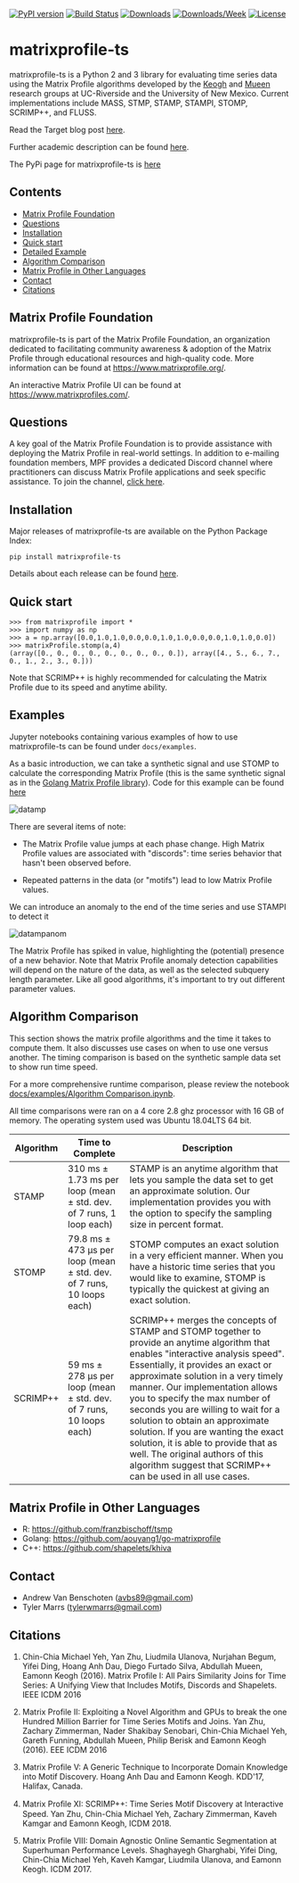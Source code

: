 [![PyPI version](https://badge.fury.io/py/matrixprofile-ts.svg)](https://badge.fury.io/py/matrixprofile-ts)
[![Build Status](https://travis-ci.org/target/matrixprofile-ts.svg)](https://travis-ci.org/target/matrixprofile-ts)
[![Downloads](https://pepy.tech/badge/matrixprofile-ts)](https://pepy.tech/project/matrixprofile-ts)
[![Downloads/Week](https://pepy.tech/badge/matrixprofile-ts/week)](https://pepy.tech/project/matrixprofile-ts/week)
[![License](https://img.shields.io/badge/License-Apache%202.0-blue.svg)](https://opensource.org/licenses/Apache-2.0)
# matrixprofile-ts

matrixprofile-ts is a Python 2 and 3 library for evaluating time series data using the Matrix Profile algorithms developed by the [Keogh](https://www.cs.ucr.edu/~eamonn/MatrixProfile.html) and [Mueen](https://www.cs.unm.edu/~mueen/) research groups at UC-Riverside and the University of New Mexico. Current implementations include MASS, STMP, STAMP, STAMPI, STOMP, SCRIMP++, and FLUSS.

Read the Target blog post [here](https://tech.target.com/2018/12/11/matrix-profile.html).

Further academic description can be found [here](https://www.cs.ucr.edu/~eamonn/MatrixProfile.html).

The PyPi page for matrixprofile-ts is [here](https://pypi.org/project/matrixprofile-ts/)



## Contents
- [Matrix Profile Foundation](#matrix-profile-foundation)
- [Questions](#questions)
- [Installation](#installation)
- [Quick start](#quick-start)
- [Detailed Example](#detailed-example)
- [Algorithm Comparison](#algorithm-comparison)
- [Matrix Profile in Other Languages](#matrix-profile-in-other-languages)
- [Contact](#contact)
- [Citations](#citations)

## Matrix Profile Foundation
matrixprofile-ts is part of the Matrix Profile Foundation, an organization dedicated to facilitating community awareness & adoption of the Matrix Profile through educational resources and high-quality code. More information can be found at https://www.matrixprofile.org/.

An interactive Matrix Profile UI can be found at https://www.matrixprofiles.com/.

## Questions
A key goal of the Matrix Profile Foundation is to provide assistance with deploying the Matrix Profile in real-world settings. In addition to e-mailing foundation members, MPF provides a dedicated Discord channel where practitioners can discuss Matrix Profile applications and seek specific assistance. To join the channel, [click here](https://discordapp.com/invite/vA2BtRT). 


## Installation

Major releases of matrixprofile-ts are available on the Python Package Index:

`pip install matrixprofile-ts`

Details about each release can be found [here](https://github.com/target/matrixprofile-ts/blob/master/docs/Releases.md).

## Quick start

```
>>> from matrixprofile import *
>>> import numpy as np
>>> a = np.array([0.0,1.0,1.0,0.0,0.0,1.0,1.0,0.0,0.0,1.0,1.0,0.0])
>>> matrixProfile.stomp(a,4)
(array([0., 0., 0., 0., 0., 0., 0., 0., 0.]), array([4., 5., 6., 7., 0., 1., 2., 3., 0.]))
```
Note that SCRIMP++ is highly recommended for calculating the Matrix Profile due to its speed and anytime ability.

## Examples

Jupyter notebooks containing various examples of how to use matrixprofile-ts can be found under `docs/examples`.

As a basic introduction, we can take a synthetic signal and use STOMP to calculate the corresponding Matrix Profile (this is the same synthetic signal as in the [Golang Matrix Profile library](https://github.com/aouyang1/go-matrixprofile)). Code for this example can be found [here](https://github.com/target/matrixprofile-ts/blob/master/docs/examples/Matrix_Profile_Tutorial.ipynb)

![datamp](https://github.com/target/matrixprofile-ts/blob/master/datamp.png)


There are several items of note:

- The Matrix Profile value jumps at each phase change. High Matrix Profile values are associated with "discords": time series behavior that hasn't been observed before.

- Repeated patterns in the data (or "motifs") lead to low Matrix Profile values.


We can introduce an anomaly to the end of the time series and use STAMPI to detect it

![datampanom](https://github.com/target/matrixprofile-ts/blob/master/datampanom.png)

The Matrix Profile has spiked in value, highlighting the (potential) presence of a new behavior. Note that Matrix Profile anomaly detection capabilities will depend on the nature of the data, as well as the selected subquery length parameter. Like all good algorithms, it's important to try out different parameter values.

## Algorithm Comparison

This section shows the matrix profile algorithms and the time it takes to compute them. It also discusses use cases on when to use one versus another. The timing comparison is based on the synthetic sample data set to show run time speed.

For a more comprehensive runtime comparison, please review the notebook [docs/examples/Algorithm Comparison.ipynb](https://github.com/target/matrixprofile-ts/blob/master/docs/examples/Algorithm%20Comparison.ipynb).

All time comparisons were ran on a 4 core 2.8 ghz processor with 16 GB of memory. The operating system used was Ubuntu 18.04LTS 64 bit.

| Algorithm | Time to Complete                                                       | Description                                                                                                                                                                                                                                                                                                                                                                                                                                                                                                                                  |
|-----------|------------------------------------------------------------------------|----------------------------------------------------------------------------------------------------------------------------------------------------------------------------------------------------------------------------------------------------------------------------------------------------------------------------------------------------------------------------------------------------------------------------------------------------------------------------------------------------------------------------------------------|
| STAMP     | 310 ms ± 1.73 ms per loop (mean ± std. dev. of 7 runs, 1 loop each)    | STAMP is an anytime algorithm that lets you sample the data set to get an approximate solution. Our implementation provides you with the option to specify the sampling size in percent format.                                                                                                                                                                                                                                                                                                                                              |
| STOMP     | 79.8 ms ± 473 µs per loop (mean ± std. dev. of 7 runs, 10 loops each)  | STOMP computes an exact solution in a very efficient manner. When you have a historic time series that you would like to examine, STOMP is typically the quickest at giving an exact solution.                                                                                                                                                                                                                                                                                                                                               |
| SCRIMP++  | 59 ms ± 278 µs per loop (mean ± std. dev. of 7 runs, 10 loops each) | SCRIMP++ merges the concepts of STAMP and STOMP together to provide an anytime algorithm that enables "interactive analysis speed". Essentially, it provides an exact or approximate solution in a very timely manner. Our implementation allows you to specify the max number of seconds you are willing to wait for a solution to obtain an approximate solution. If you are wanting the exact solution, it is able to provide that as well. The original authors of this algorithm suggest that SCRIMP++ can be used in all use cases. |

## Matrix Profile in Other Languages
- R: https://github.com/franzbischoff/tsmp
- Golang: https://github.com/aouyang1/go-matrixprofile
- C++: https://github.com/shapelets/khiva

## Contact
- Andrew Van Benschoten (avbs89@gmail.com)
- Tyler Marrs (tylerwmarrs@gmail.com)

## Citations
1. Chin-Chia Michael Yeh, Yan Zhu, Liudmila Ulanova, Nurjahan Begum, Yifei Ding, Hoang Anh Dau, Diego Furtado Silva, Abdullah Mueen, Eamonn Keogh (2016). Matrix Profile I: All Pairs Similarity Joins for Time Series: A Unifying View that Includes Motifs, Discords and Shapelets. IEEE ICDM 2016

2. Matrix Profile II: Exploiting a Novel Algorithm and GPUs to break the one Hundred Million Barrier for Time Series Motifs and Joins.  Yan Zhu, Zachary Zimmerman, Nader Shakibay Senobari, Chin-Chia Michael Yeh, Gareth Funning, Abdullah Mueen, Philip Berisk and Eamonn Keogh (2016). EEE ICDM 2016

3. Matrix Profile V: A Generic Technique to Incorporate Domain Knowledge into Motif Discovery. Hoang Anh Dau and Eamonn Keogh. KDD'17, Halifax, Canada.

4. Matrix Proﬁle XI: SCRIMP++: Time Series Motif Discovery at Interactive Speed. Yan Zhu, Chin-Chia Michael Yeh, Zachary Zimmerman, Kaveh Kamgar and Eamonn Keogh, ICDM 2018.

5. Matrix Profile VIII: Domain Agnostic Online Semantic Segmentation at Superhuman Performance Levels. Shaghayegh Gharghabi, Yifei Ding, Chin-Chia Michael Yeh, Kaveh Kamgar, Liudmila Ulanova, and Eamonn Keogh. ICDM 2017.